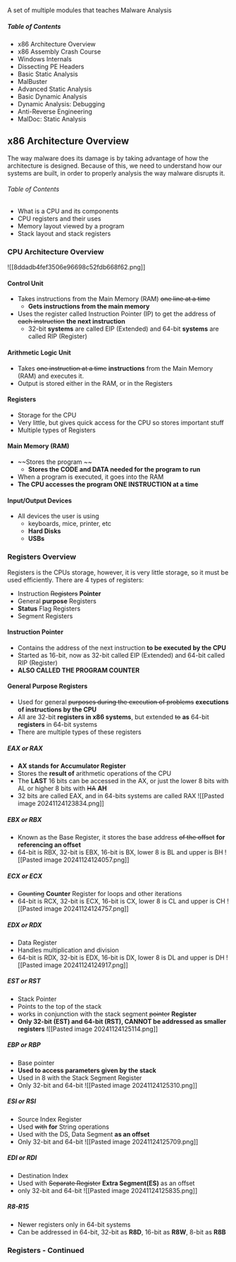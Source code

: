 A set of multiple modules that teaches Malware Analysis
##### Table of Contents 
- x86 Architecture Overview
- x86 Assembly Crash Course 
- Windows Internals 
- Dissecting PE Headers 
- Basic Static Analysis
- MalBuster 
- Advanced Static Analysis 
- Basic Dynamic Analysis
- Dynamic Analysis: Debugging
- Anti-Reverse Engineering
- MalDoc: Static Analysis
## x86 Architecture Overview
The way malware does its damage is by taking advantage of how the architecture is designed. Because of this, we need to understand how our systems are built, in order to properly analysis the way malware disrupts it. 
###### Table of Contents
- What is a CPU and its components 
- CPU registers and their uses 
- Memory layout viewed by a program 
- Stack layout and stack registers 
### CPU Architecture Overview
![[8ddadb4fef3506e96698c52fdb668f62.png]]
#### Control Unit 
- Takes instructions from the Main Memory (RAM) ~~one line at a time~~
	- **Gets instructions from the main memory**
- Uses the register called Instruction Pointer (IP) to get the address of ~~each instruction~~ **the next instruction**
	- 32-bit **systems** are called EIP (Extended) and 64-bit **systems** are called RIP (Register)
#### Arithmetic Logic Unit 
- Takes ~~one instruction at a time~~ **instructions** from the Main Memory (RAM) and executes it.
- Output is stored either in the RAM, or in the Registers 
#### Registers 
- Storage for the CPU
- Very little, but gives quick access for the CPU so stores important stuff
- Multiple types of Registers 
#### Main Memory (RAM)
- ~~Stores the program ~~ 
	- **Stores the CODE and DATA needed for the program to run**
- When a program is executed, it goes into the RAM
- **The CPU accesses the program ONE INSTRUCTION at a time**
#### Input/Output Devices 
- All devices the user is using 
	- keyboards, mice, printer, etc
	- **Hard Disks**
	- **USBs**
### Registers Overview
Registers is the CPUs storage, however, it is very little storage, so it must be used efficiently. There are 4 types of registers:
- Instruction ~~Registers~~ **Pointer**
- General **purpose** Registers 
- **Status** Flag Registers 
- Segment Registers 
#### Instruction Pointer
- Contains the address of the next instruction **to be executed by the CPU**
- Started as 16-bit, now as 32-bit called EIP (Extended) and 64-bit called RIP (Register)
- **ALSO CALLED THE PROGRAM COUNTER**
#### General Purpose Registers 
- Used for general ~~purposes during the execution of problems~~ **executions of instructions by the CPU**
- All are 32-bit **registers in x86 systems**, but extended ~~to~~ **as** 64-bit **registers** in 64-bit systems 
- There are multiple types of these registers 
##### EAX or RAX
- **AX stands for Accumulator Register**
- Stores the **result of** arithmetic operations of the CPU
- The **LAST** 16 bits can be accessed in the AX, or just the lower 8 bits with AL or higher 8 bits with ~~HA~~ **AH** 
- 32 bits are called EAX, and in 64-bits systems are called RAX
![[Pasted image 20241124123834.png]]
##### EBX or RBX
- Known as the Base Register, it stores the base address ~~of the offset~~ **for referencing an offset**
- 64-bit is RBX, 32-bit is EBX, 16-bit is BX, lower 8 is BL and upper is BH
![[Pasted image 20241124124057.png]]
##### ECX or ECX
- ~~Counting~~ **Counter** Register for loops and other iterations 
 - 64-bit is RCX, 32-bit is ECX, 16-bit is CX, lower 8 is CL and upper is CH
![[Pasted image 20241124124757.png]]
##### EDX or RDX
- Data Register
- Handles multiplication and division
 - 64-bit is RDX, 32-bit is EDX, 16-bit is DX, lower 8 is DL and upper is DH
![[Pasted image 20241124124917.png]]
##### EST or RST
- Stack Pointer 
- Points to the top of the stack 
- works in conjunction with the stack segment ~~pointer~~ **Register**
- **Only 32-bit (EST) and 64-bit (RST), CANNOT be addressed as smaller registers**
![[Pasted image 20241124125114.png]] 
##### EBP or RBP
- Base pointer 
- **Used to access parameters given by the stack**
- Used in 8 with the Stack Segment Register
- Only 32-bit and 64-bit
![[Pasted image 20241124125310.png]]
##### ESI or RSI
- Source Index Register 
- Used ~~with~~ **for** String operations 
- Used with the DS, Data Segment **as an offset**
- Only 32-bit and 64-bit
![[Pasted image 20241124125709.png]]
##### EDI or RDI
- Destination Index 
- Used with ~~Separate Register~~ **Extra Segment(ES)** as an offset
- only 32-bit and 64-bit
![[Pasted image 20241124125835.png]]
##### R8-R15
- Newer registers only in 64-bit systems 
- Can be addressed in 64-bit, 32-bit as **R8D**, 16-bit as **R8W**, 8-bit as **R8B**
### Registers - Continued

